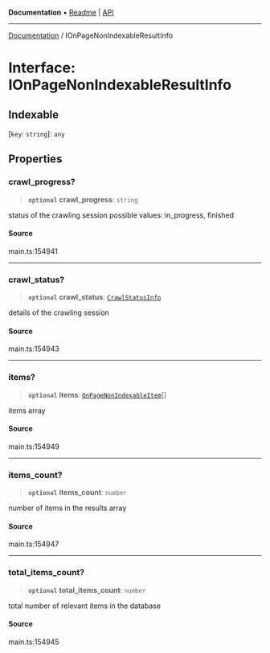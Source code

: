 **Documentation** • [Readme](../README.md) \| [API](../globals.md)

***

[Documentation](../README.md) / IOnPageNonIndexableResultInfo

# Interface: IOnPageNonIndexableResultInfo

## Indexable

 \[`key`: `string`\]: `any`

## Properties

### crawl\_progress?

> **`optional`** **crawl\_progress**: `string`

status of the crawling session
possible values: in_progress, finished

#### Source

main.ts:154941

***

### crawl\_status?

> **`optional`** **crawl\_status**: [`CrawlStatusInfo`](../classes/CrawlStatusInfo.md)

details of the crawling session

#### Source

main.ts:154943

***

### items?

> **`optional`** **items**: [`OnPageNonIndexableItem`](../classes/OnPageNonIndexableItem.md)[]

items array

#### Source

main.ts:154949

***

### items\_count?

> **`optional`** **items\_count**: `number`

number of items in the results array

#### Source

main.ts:154947

***

### total\_items\_count?

> **`optional`** **total\_items\_count**: `number`

total number of relevant items in the database

#### Source

main.ts:154945
